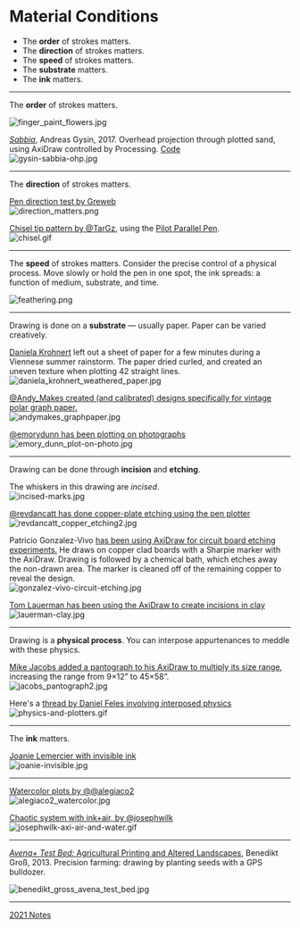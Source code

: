 # Material Conditions

* The **order** of strokes matters. 
* The **direction** of strokes matters.
* The **speed** of strokes matters.
* The **substrate** matters.
* The **ink** matters.

---

The **order** of strokes matters. 

![finger_paint_flowers.jpg](img/finger_paint_flowers.jpg)

[*Sabbia*](https://vimeo.com/249372973), Andreas Gysin, 2017. Overhead projection through plotted sand, using AxiDraw controlled by Processing. [Code](https://github.com/ertdfgcvb/Genau)<br />![gysin-sabbia-ohp.jpg](img/gysin-sabbia-ohp.jpg)

---

The **direction** of strokes matters.

[Pen direction test by Greweb](https://twitter.com/greweb/status/1441035454124630019)<br />![direction_matters.png](img/direction_matters.jpg)

[Chisel tip pattern by @TarGz](https://twitter.com/TarGz/status/1416856260033531915), using the [Pilot Parallel Pen](https://www.amazon.com/gp/product/B019YLRFFS/).<br />![chisel.gif](img/chisel.gif)

---

The **speed** of strokes matters. Consider the precise control of a physical process. Move slowly or hold the pen in one spot, the ink spreads: a function of medium, substrate, and time. 

![feathering.png](img/feathering.png)

---

Drawing is done on a **substrate** — usually paper. Paper can be varied creatively. 

[Daniela Krohnert](https://penplotterartwork.com/blog/2021/10/27/weather-as-art-inspiring-pen-plot-art/) left out a sheet of paper for a few minutes during a Viennese summer rainstorm. The paper dried curled, and created an uneven texture when plotting 42 straight lines.<br />![daniela_krohnert_weathered_paper.jpg](img/daniela_krohnert_weathered_paper.jpg)

[@Andy_Makes created (and calibrated) designs specifically for vintage polar graph paper.](https://twitter.com/Andy_Makes/status/1342933775924264960)<br />![andymakes_graphpaper.jpg](img/andymakes_graphpaper.jpg)

[@emorydunn has been plotting on photographs](https://twitter.com/emorydunn/status/1390093823678713859)<br />![emory_dunn_plot-on-photo.jpg](img/emory_dunn_plot-on-photo.jpg)

---

Drawing can be done through **incision** and **etching**. 

The whiskers in this drawing are *incised*.<br />![incised-marks.jpg](img/incised-marks.jpg)

[@revdancatt has done copper-plate etching using the pen plotter](https://twitter.com/revdancatt/status/1377633171433488386)<br />![revdancatt_copper_etching2.jpg](img/revdancatt_copper_etching2.jpg)

Patricio Gonzalez-Vivo [has been using AxiDraw for circuit board etching experiments.](https://www.evilmadscientist.com/2018/pcb-etching-with-axidraw/) He draws on copper clad boards with a Sharpie marker with the AxiDraw. Drawing is followed by a chemical bath, which etches away the non-drawn area. The marker is cleaned off of the remaining copper to reveal the design.<br />![gonzalez-vivo-circuit-etching.jpg](img/gonzalez-vivo-circuit-etching.jpg)

[Tom Lauerman has been using the AxiDraw to create incisions in clay](https://www.instagram.com/p/ChT0Y7XAf9P/)<br />![lauerman-clay.jpg](img/lauerman-clay.jpg)

---

Drawing is a **physical process**. You can interpose appurtenances to meddle with these physics.

[Mike Jacobs added a pantograph to his AxiDraw to multiply its size range](https://www.evilmadscientist.com/2018/axidraw-pantograph/), increasing the range from 9×12” to 45×58”.<br />![jacobs_pantograph2.jpg](img/jacobs_pantograph2.jpg)

Here's a [thread by Daniel Feles involving interposed physics](https://twitter.com/dfeles/status/1223962631012339712)<br />![physics-and-plotters.gif](img/physics-and-plotters.gif)

---

The **ink** matters.

[Joanie Lemercier with invisible ink](https://www.evilmadscientist.com/2018/invisible-ink-with-axidraw/)<br />![joanie-invisible.jpg](img/joanie-invisible.jpg)


---

[Watercolor plots by @@alegiaco2](https://twitter.com/alegiaco2/status/1384202013764775941)<br />![alegiaco2_watercolor.jpg](img/alegiaco2_watercolor.jpg)

[Chaotic system with ink+air, by @josephwilk](https://twitter.com/josephwilk/status/1317142944231673857)<br />![josephwilk-axi-air-and-water.gif](img/josephwilk-axi-air-and-water.gif)

---

[*Avena+ Test Bed:* Agricultural Printing and Altered Landscapes](https://benedikt-gross.de/projects/avena-test-bed-agricultural-printing-and-altered-landscapes/), Benedikt Groß, 2013. Precision farming: drawing by planting seeds with a GPS bulldozer.

![benedikt_gross_avena_test_bed.jpg](img/benedikt_gross_avena_test_bed.jpg)

---

[2021 Notes](https://courses.ideate.cmu.edu/60-428/f2021/daily-notes/10-25-new-beginning/material-conditions/)